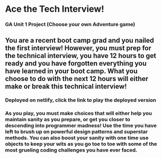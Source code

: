 # Ace the Tech Interview!

### GA Unit 1 Project (Choose your own Adventure game)

## You are a recent boot camp grad and you nailed the first interview! However, you must prep for the technical interview, you have 12 hours to get ready and you have forgotten everything you have learned in your boot camp. What you choose to do with the next 12 hours will either make or break this technical interview!

### Deployed on netlify, click the link to play the deployed version

### As you play, you must make choices that will either help you maintain sanity as you prepare, or get you closer to descending into programmer madness! Use the time you have left to brush up on powerful design patterns and superstar methods. You can also boost your sanity with one time use objects to keep your wits as you go toe to toe with some of the most grueling coding challenges you have ever faced.